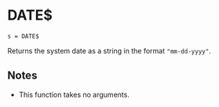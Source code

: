 # DATE$
`s = DATE$`

Returns the system date as a string in the format `"mm-dd-yyyy"`.

## Notes
* This function takes no arguments.